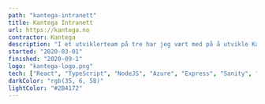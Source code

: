 ```yaml
---
path: "kantega-intranett"
title: Kantega Intranett
url: https://kantega.no
contractor: Kantega
description: "I et utviklerteam på tre har jeg vært med på å utvikle Kantegas nye intranett."
started: "2020-03-01"
finished: "2020-09-1"
logo: "kantega-logo.png"
tech: ["React", "TypeScript", "NodeJS", "Azure", "Express", "Sanity", "Styled Components"]
darkColor: "rgb(35, 6, 58)"
lightColor: "#2B4172"
---
```

